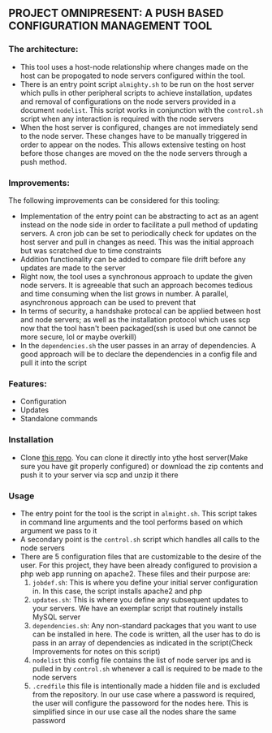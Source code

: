 ## PROJECT OMNIPRESENT: A PUSH BASED CONFIGURATION MANAGEMENT TOOL
### The architecture:
- This tool uses a host-node relationship where changes made on the host can be propogated to node servers configured within the tool.
- There is an entry point script `almighty.sh` to be run on the host server which pulls in other peripheral scripts to achieve installation, updates and removal of configurations on the node servers provided in a document `nodelist`. This script works in conjunction with the `control.sh` script when any interaction is required with the node servers
- When the host server is configured, changes are not immediately send to the node server. These changes have to be manually triggered in order to appear on the nodes. This allows extensive testing on host before those changes are moved on the the node servers through a push method.

### Improvements:
The following improvements can be considered for this tooling:
- Implementation of the entry point can be abstracting to act as an agent instead on the node side in order to facilitate a pull method of updating servers. A cron job can be set to periodically check for updates on the host server and pull in changes as need. This was the initial approach but was scratched due to time constraints
- Addition functionality can be added to compare file drift before any updates are made to the server
- Right now, the tool uses a synchronous approach to update the given node servers. It is agreeable that such an approach becomes tedious and time consuming when the list grows in number. A parallel, asynchronous approach can be used to prevent that
- In terms of security, a handshake protocal can be applied between host and node servers; as well as the installation protocol which uses scp now that the tool hasn't been packaged(ssh is used but one cannot be more secure, lol or maybe overkill)
- In the `dependencies.sh` the user passes in an array of dependencies. A good approach will be to declare the dependencies in a config file and pull it into the script

### Features:
- Configuration
- Updates
- Standalone commands

### Installation
- Clone <a href="https://github.com/JRcodes/project-omnipresent/tree/main" target="_blank">this repo</a>. You can clone it directly into ythe host server(Make sure you have git properly configured) or download the zip contents and push it to your server via scp and unzip it there

### Usage
- The entry point for the tool is the script in `almight.sh`. This script takes in command line arguments and the tool performs based on which argument we pass to it
- A secondary point is the `control.sh` script which handles all calls to the node servers
- There are 5 configuration files that are customizable to the desire of the user. For this project, they have been already configured to provision a php web app running on apache2. These files and their purpose are:
    1. `jobdef.sh`: This is where you define your initial server configuration in. In this case, the script installs apache2 and php
    2. `updates.sh`: This is where you define any subsequent updates to your servers. We have an exemplar script that routinely installs MySQL server
    3. `dependencies.sh`: Any non-standard packages that you want to use can be installed in here. The code is written, all the user has to do is pass in an array of dependencies as indicated in the script(Check Improvements for notes on this script)
    4. `nodelist` this config file contains the list of node server ips and is pulled in by  `control.sh` whenever a call is required to be made to the node servers
    5. `.credfile` this file is intentionally made a hidden file and is excluded from the repository. In our use case where a password is required, the user will configure the passoword for the nodes here. This is simplified since in our use case all the nodes share the same password